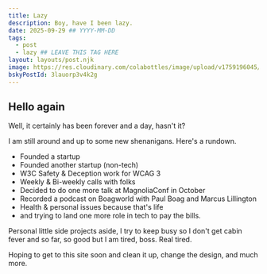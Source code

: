 ```yaml
---
title: Lazy
description: Boy, have I been lazy.
date: 2025-09-29 ## YYYY-MM-DD
tags:
  - post
  - lazy ## LEAVE THIS TAG HERE
layout: layouts/post.njk
image: https://res.cloudinary.com/colabottles/image/upload/v1759196045/todd-social-card-lazy.jpg
bskyPostId: 3lauorp3v4k2g
---
```


## Hello again

Well, it certainly has been forever and a day, hasn&apos;t it?

I am still around and up to some new shenanigans. Here's a rundown.

- Founded a startup
- Founded another startup (non-tech)
- W3C Safety &amp; Deception work for WCAG 3
- Weekly &amp; Bi-weekly calls with folks
- Decided to do one more talk at MagnoliaConf in October
- Recorded a podcast on Boagworld with Paul Boag and Marcus Lillington
- Health & personal issues because that's life
- and trying to land one more role in tech to pay the bills.

Personal little side projects aside, I try to keep busy so I don't get cabin fever and so far, so good but I am tired, boss. Real tired.

Hoping to get to this site soon and clean it up, change the design, and much more.